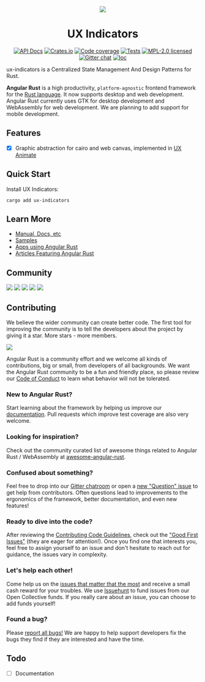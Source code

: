 <div align="center">

[![](https://dudochkin-victor.github.io/assets/ux-indicators/logo-wide.svg)](#top)
# UX Indicators

[![API Docs][docrs-badge]][docrs-url]
[![Crates.io][crates-badge]][crates-url]
[![Code coverage][codecov-badge]][codecov-url]
[![Tests][tests-badge]][tests-url]
[![MPL-2.0 licensed][license-badge]][license-url]
[![Gitter chat][gitter-badge]][gitter-url]
[![loc][loc-badge]][loc-url]
</div>

[docrs-badge]: https://img.shields.io/docsrs/ux-indicators?style=flat-square
[docrs-url]: https://docs.rs/ux-indicators/
[crates-badge]: https://img.shields.io/crates/v/ux-indicators.svg?style=flat-square
[crates-url]: https://crates.io/crates/ux-indicators
[license-badge]: https://img.shields.io/badge/license-MPL--2.0-blue.svg?style=flat-square
[license-url]: https://github.com/angular-rust/ux-indicators/blob/master/LICENSE
[gitter-badge]: https://img.shields.io/gitter/room/angular_rust/community.svg?style=flat-square
[gitter-url]: https://gitter.im/angular_rust/community
[tests-badge]: https://img.shields.io/github/workflow/status/angular-rust/ux-indicators/tests?label=tests&logo=github&style=flat-square
[tests-url]: https://github.com/angular-rust/ux-indicators/actions/workflows/tests.yml
[codecov-badge]: https://img.shields.io/codecov/c/github/angular-rust/ux-indicators?logo=codecov&style=flat-square&token=M517IMMA0L
[codecov-url]: https://codecov.io/gh/angular-rust/ux-indicators
[loc-badge]: https://img.shields.io/tokei/lines/github/angular-rust/ux-indicators?style=flat-square
[loc-url]: https://github.com/angular-rust/ux-indicators

ux-indicators is a Centralized State Management And Design Patterns for Rust.

**Angular Rust** is a high productivity, `platform-agnostic` frontend framework for the [Rust language](https://www.rust-lang.org/). It now supports desktop and web development. Angular Rust currently uses GTK for desktop development and WebAssembly for web development. We are planning to add support for mobile development.

## Features

- [x] Graphic abstraction for cairo and web canvas, implemented in [UX Animate](https://github.com/angular-rust/ux-animate)


## Quick Start

Install UX Indicators:

	cargo add ux-indicators

## Learn More

* [Manual, Docs, etc](https://angular-rust.github.io/)
* [Samples](https://github.com/angular-rust/ux-samples)
* [Apps using Angular Rust](https://github.com/angular-rust/ux-indicators/wiki/Apps-in-the-Wild)
* [Articles Featuring Angular Rust](https://github.com/angular-rust/ux-indicators/wiki/Articles)

## Community

 [![](https://img.shields.io/badge/Facebook-1877F2?style=for-the-badge&logo=facebook&logoColor=white)](https://www.facebook.com/groups/angular.rust) 
 [![](https://img.shields.io/badge/Stack_Overflow-FE7A16?style=for-the-badge&logo=stack-overflow&logoColor=white)](https://stackoverflow.com/questions/tagged/angular-rust) 
 [![](https://img.shields.io/badge/YouTube-FF0000?style=for-the-badge&logo=youtube&logoColor=white)](https://www.youtube.com/channel/UCBJTkSl_JWShuolUy4JksTQ) 
 [![](https://img.shields.io/badge/Medium-12100E?style=for-the-badge&logo=medium&logoColor=white)](https://medium.com/@angular.rust) 
 [![](https://img.shields.io/gitter/room/angular_rust/angular_rust?style=for-the-badge)](https://gitter.im/angular_rust/community)


## Contributing

We believe the wider community can create better code. The first tool for improving the community is to tell the developers about the project by giving it a star. More stars - more members.

 [![](https://dudochkin-victor.github.io/assets/star-me-wide.svg)](https://github.com/angular-rust/ux-indicators#top)

Angular Rust is a community effort and we welcome all kinds of contributions, big or small, from developers of all backgrounds. We want the Angular Rust community to be a fun and friendly place, so please review our [Code of Conduct](CODE_OF_CONDUCT.md) to learn what behavior will not be tolerated.

### New to Angular Rust?

Start learning about the framework by helping us improve our [documentation](https://angular-rust.github.io/). Pull requests which improve test coverage are also very welcome.

### Looking for inspiration?

Check out the community curated list of awesome things related to Angular Rust / WebAssembly at [awesome-angular-rust](https://github.com/angular-rust/awesome-angular-rust).

### Confused about something?

Feel free to drop into our [Gitter chatroom](https://gitter.im/angular_rust/community) or open a [new "Question" issue](https://github.com/angular-rust/ux-indicators/issues/new/choose) to get help from contributors. Often questions lead to improvements to the ergonomics of the framework, better documentation, and even new features!

### Ready to dive into the code?

After reviewing the [Contributing Code Guidelines](CONTRIBUTING.md), check out the ["Good First Issues"](https://github.com/angular-rust/ux-indicators/issues?q=is%3Aopen+is%3Aissue+label%3A%22good+first+issue%22) (they are eager for attention!). Once you find one that interests you, feel free to assign yourself to an issue and don't hesitate to reach out for guidance, the issues vary in complexity.

### Let's help each other!

Come help us on the [issues that matter that the most](https://github.com/angular-rust/ux-indicators/labels/%3Adollar%3A%20Funded%20on%20Issuehunt) and receive a small cash reward for your troubles. We use [Issuehunt](https://issuehunt.io/r/angular-rust/ux-indicators/) to fund issues from our Open Collective funds. If you really care about an issue, you can choose to add funds yourself! 

### Found a bug?

Please [report all bugs!](https://github.com/angular-rust/ux-indicators/issues/new/choose) We are happy to help support developers fix the bugs they find if they are interested and have the time.

## Todo
- [ ] Documentation
